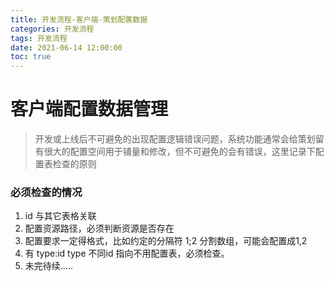 ```yaml
---
title: 开发流程-客户端-策划配置数据
categories: 开发流程
tags: 开发流程
date: 2021-06-14 12:00:00
toc: true
---
```


# 客户端配置数据管理

>开发或上线后不可避免的出现配置逻辑错误问题，系统功能通常会给策划留有很大的配置空间用于铺量和修改，但不可避免的会有错误，这里记录下配置表检查的原则

### 必须检查的情况
1. id 与其它表格关联
2. 配置资源路径，必须判断资源是否存在
3. 配置要求一定得格式，比如约定的分隔符 1;2 分割数组，可能会配置成1,2
4. 有 type:id  type 不同id 指向不用配置表，必须检查。
5. 未完待续.....